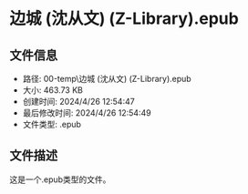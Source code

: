 ﻿# 边城 (沈从文) (Z-Library).epub

## 文件信息
- 路径: 00-temp\边城 (沈从文) (Z-Library).epub
- 大小: 463.73 KB
- 创建时间: 2024/4/26 12:54:47
- 最后修改时间: 2024/4/26 12:54:49
- 文件类型: .epub

## 文件描述
这是一个.epub类型的文件。

